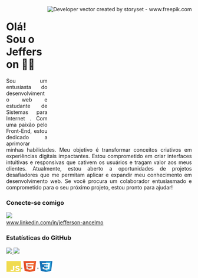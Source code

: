 <img  align="right" alt="Developer vector created by storyset - www.freepik.com" height="380" src="https://github.com/Jeffe98/Jeffe98/assets/147668123/d46f9ba0-2b53-4cf3-9e6b-2f74b89c6116">

 
 


    
     
 # Olá! Sou o Jefferson 🤙🏾


<p align="justify">Sou um entusiasta do desenvolvimento web e estudante de Sistemas para Internet . Com uma paixão pelo Front-End, estou dedicado a aprimorar minhas habilidades. Meu objetivo é transformar conceitos criativos em experiências digitais impactantes. Estou comprometido em criar interfaces intuitivas e responsivas que cativem os usuários e tragam valor aos meus clientes. Atualmente, estou aberto a oportunidades de projetos desafiadores que me permitam aplicar e expandir meu conhecimento em desenvolvimento web. Se você procura um colaborador entusiasmado e comprometido para o seu próximo projeto, estou pronto para ajudar! 
<br>
  




 


 ### Conecte-se comigo
 
 
  

  
  <a href="www.linkedin.com/in/jefferson-ancelmo" target="_blank"><img src="https://img.shields.io/badge/-LinkedIn-%230077B5?style=for-the-badge&logo=linkedin&logoColor=white" target="_blank"></a> </br>  www.linkedin.com/in/jefferson-ancelmo
 


### Estatísticas do GitHub
 
 <div>
  <a href="https://github.com/jeffe98">
  <img height="180em" src="https://github-readme-stats.vercel.app/api?username=jeffe98&show_icons=true&theme=gotham&include_all_commits=true&count_private=true"/>
  <img height="180em" src="https://github-readme-stats.vercel.app/api/top-langs/?username=jeffe98&layout=compact&langs_count=16&theme=gotham"/>
</div>
<div style="display: inline_block"><br>
  <img align="center" alt="Rafa-Js" height="30" width="40" src="https://raw.githubusercontent.com/devicons/devicon/master/icons/javascript/javascript-plain.svg">
 <!-- <img align="center" alt="Rafa-Ts" height="30" width="40" src="https://raw.githubusercontent.com/devicons/devicon/master/icons/typescript/typescript-plain.svg"> --->

 <!-- --->
 <!-- <img align="center" alt="Rafa-React" height="30" width="40" src="https://raw.githubusercontent.com/devicons/devicon/master/icons/react/react-original.svg">--->
  <img align="center" alt="Rafa-HTML" height="30" width="40" src="https://raw.githubusercontent.com/devicons/devicon/master/icons/html5/html5-original.svg">
  <img align="center" alt="Rafa-CSS" height="30" width="40" src="https://raw.githubusercontent.com/devicons/devicon/master/icons/css3/css3-original.svg">
 <!-- <img align="center" alt="Rafa-Python" height="30" width="40" src="https://raw.githubusercontent.com/devicons/devicon/master/icons/python/python-original.svg">--->
<!--  <img align="center" alt="Rafa-Csharp" height="30" width="40" src="https://raw.githubusercontent.com/devicons/devicon/master/icons/csharp/csharp-original.svg">--->
<!--  <img align="right" alt="Rafa-yoda" src="https://cdn.discordapp.com/attachments/795358919417397249/825430589581688872/hi.gif">--->
</div>
  

 
 

